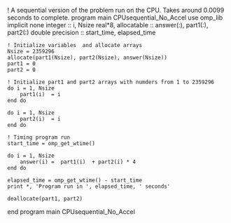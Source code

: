 ! A sequential version of the problem run on the CPU. Takes around 0.0099 seconds to complete.
program main CPUsequential_No_Accel
    use omp_lib
    implicit none 
    integer              :: i, Nsize
    real*8, allocatable  :: answer(:), part1(:), part2(:)
    double precision     :: start_time, elapsed_time

    ! Initialize variables  and allocate arrays 
    Nsize = 2359296
    allocate(part1(Nsize), part2(Nsize), answer(Nsize))
    part1 = 0
    part2 = 0
    
    ! Initialize part1 and part2 arrays with numders from 1 to 2359296
    do i = 1, Nsize  
        part1(i)  = i
    end do 

    do i = 1, Nsize  
        part2(i)  = i
    end do 
   
    ! Timing program run
    start_time = omp_get_wtime()
    
    do i = 1, Nsize  
        answer(i) =  part1(i)  + part2(i) * 4
    end do 

    elapsed_time = omp_get_wtime() - start_time
    print *, 'Program run in ', elapsed_time, ' seconds'

    deallocate(part1, part2)
end program main CPUsequential_No_Accel
